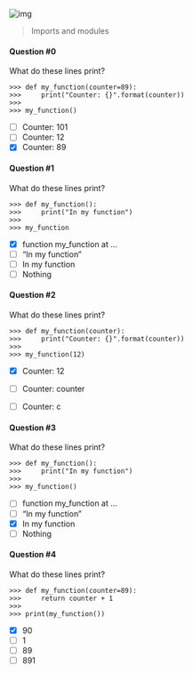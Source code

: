 ![img](https://assets.imaginablefutures.com/media/images/ALX_Logo.max-200x150.png)
>  Imports and modules

#### Question #0
What do these lines print?
```
>>> def my_function(counter=89):
>>>     print("Counter: {}".format(counter))
>>> 
>>> my_function()
```
* [ ] Counter: 101
* [ ] Counter: 12
* [X] Counter: 89

#### Question #1
What do these lines print?
```
>>> def my_function():
>>>     print("In my function")
>>> 
>>> my_function
```
* [X] function my_function at …
* [ ] “In my function”
* [ ] In my function
* [ ] Nothing

#### Question #2
What do these lines print?
```
>>> def my_function(counter):
>>>     print("Counter: {}".format(counter))
>>> 
>>> my_function(12)
```
* [X] Counter: 12
* [ ] Counter: counter
* [ ] Counter: c


#### Question #3
What do these lines print?
```
>>> def my_function():
>>>     print("In my function")
>>> 
>>> my_function()
```
* [ ] function my_function at …
* [ ] “In my function”
* [X] In my function
* [ ] Nothing

#### Question #4
What do these lines print?
```
>>> def my_function(counter=89):
>>>     return counter + 1
>>> 
>>> print(my_function())
```
* [X] 90
* [ ] 1
* [ ] 89
* [ ] 891